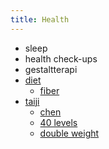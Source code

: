 ```yaml
---
title: Health
---
```



* sleep
* health check-ups
* gestaltterapi
* [diet](https://nutritionsource.hsph.harvard.edu/healthy-eating-plate)
  * [fiber](https://www.matvaretabellen.no/en/dietary-fibre/)
* [taiji](/2025/01/06/taijiquan.html)
  * [chen](/2025/04/04/chen.html)
  * [40 levels](/2025/01/05/taijiquan-40-levels.html)
  * [double weight](/2024/01/09/taiji-double-weight.html)
